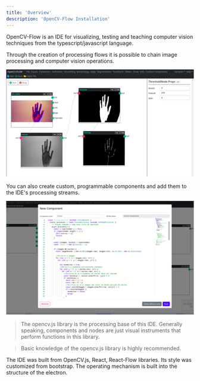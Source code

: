 ```yaml
---
title: 'Overview'
description: 'OpenCV-Flow Installation'
---
```


OpenCV-Flow is an IDE for visualizing, testing and teaching computer vision techniques from the typescript/javascript language.

Through the creation of processing flows it is possible to chain image processing and computer vision operations.

![OpenCV-Flow Example](../assets/overview.png)

You can also create custom, programmable components and add them to the IDE's processing streams.

![OpenCV-Flow New Component Example](../assets/new_component.png)

> The opencv.js library is the processing base of this IDE.
> Generally speaking, components and nodes are just visual instruments that perform functions in this library.

> Basic knowledge of the opencv.js library is highly recommended.

The IDE was built from OpenCV.js, React, React-Flow libraries. Its style was customized from bootstrap. The operating mechanism is built into the structure of the electron.